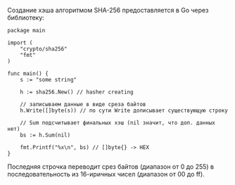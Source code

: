 
Создание хэша алгоритмом SHA-256 предоставляется в Go через библиотеку:

```run-go
package main

import (
	"crypto/sha256"
	"fmt"
)

func main() {
	s := "some string"
	
	h := sha256.New() // hasher creating
	
	// записываем данные в виде среза байтов
	h.Write([]byte(s)) // по сути Write дописывает существующую строку
	
	// Sum подсчитывает финальных хэш (nil значит, что доп. данных нет)
	bs := h.Sum(nil)
	
	fmt.Printf("%x\n", bs) // []byte{} -> HEX
}
```

Последняя строчка переводит срез байтов (диапазон от 0 до 255) в последовательность из 16-иричных чисел (диапазон от 00 до ff).